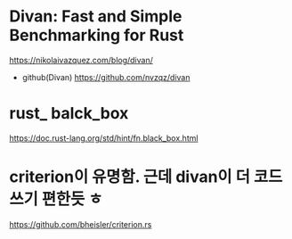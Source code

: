 # Divan: Fast and Simple Benchmarking for Rust

https://nikolaivazquez.com/blog/divan/

- github(Divan) https://github.com/nvzqz/divan

# rust_ balck_box

https://doc.rust-lang.org/std/hint/fn.black_box.html


# criterion이 유명함. 근데 divan이 더 코드 쓰기 편한듯 ㅎ

https://github.com/bheisler/criterion.rs